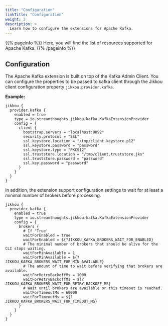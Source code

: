 ```yaml
---
title: "Configuration"
linkTitle: "Configuration"
weight: 2
description: >
  Learn how to configure the extensions for Apache Kafka.
---
```


{{% pageinfo %}}
Here, you will find the list of resources supported for Apache Kafka.
{{% /pageinfo %}}

## Configuration

The Apache Kafka extension is built on top of the Kafka Admin Client. You can configure the properties to be passed to
kafka client through the Jikkou client configuration property `jikkou.provider.kafka`.

**Example:**

```hocon
jikkou {
  provider.kafka {
    enabled = true
    type = io.streamthoughts.jikkou.kafka.KafkaExtensionProvider
    config = {
      client {
        bootstrap.servers = "localhost:9092"
        security.protocol = "SSL"
        ssl.keystore.location = "/tmp/client.keystore.p12"
        ssl.keystore.password = "password"
        ssl.keystore.type = "PKCS12"
        ssl.truststore.location = "/tmp/client.truststore.jks"
        ssl.truststore.password = "password"
        ssl.key.password = "password"
      }
    }
  }
}
```

In addition, the extension support configuration settings to wait for at least a minimal number of brokers before
processing.

```hocon
jikkou {
  provider.kafka {
    enabled = true
    type = io.streamthoughts.jikkou.kafka.KafkaExtensionProvider
    config = {
      brokers {
        # If 'True' 
        waitForEnabled = true
        waitForEnabled = ${?JIKKOU_KAFKA_BROKERS_WAIT_FOR_ENABLED}
        # The minimal number of brokers that should be alive for the CLI stops waiting.
        waitForMinAvailable = 1
        waitForMinAvailable = ${?JIKKOU_KAFKA_BROKERS_WAIT_FOR_MIN_AVAILABLE}
        # The amount of time to wait before verifying that brokers are available.
        waitForRetryBackoffMs = 1000
        waitForRetryBackoffMs = ${?JIKKOU_KAFKA_BROKERS_WAIT_FOR_RETRY_BACKOFF_MS}
        # Wait until brokers are available or this timeout is reached.
        waitForTimeoutMs = 60000
        waitForTimeoutMs = ${?JIKKOU_KAFKA_BROKERS_WAIT_FOR_TIMEOUT_MS}
      }
    }
  }
}
```
